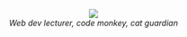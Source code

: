<p align="center">
  <a href="https://stackoverflow.com/users/694325/"><img src="https://stackoverflow.com/users/flair/694325.png"/></a>
  <br/>
  <i>Web dev lecturer, code monkey, cat guardian</i>
</p>
